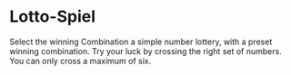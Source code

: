 # Lotto-Spiel
Select the winning Combination
a simple number lottery, with a preset winning combination. Try your luck by crossing the right set of numbers. You can only cross a maximum of six.
